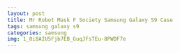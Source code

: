 ```yaml
---
layout: post
title: Mr Robot Mask F Society Samsung Galaxy S9 Case
tags: samsung galaxy s9
categories: samsung
img: 1_0i8AIU5Fjb7EB_GuqJFsTEu-8PWDF7e
---
```

